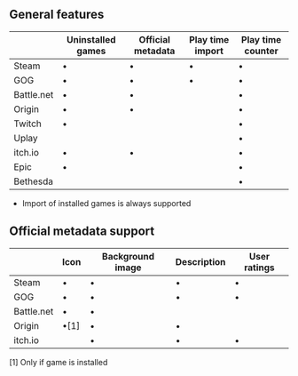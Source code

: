 ## General features

|| Uninstalled games | Official metadata | Play time import | Play time counter | 
| - | - | - | - | - |
| Steam | • | • | • | • | 
| GOG | • | • | • | • | 
| Battle.net | • | • |  | • | 
| Origin | • | • |  | • | 
| Twitch |  • |  |  | • | 
| Uplay |  |  |  | • | 
| itch.io | • | • |  | • | 
| Epic | • |  |  | • | 
| Bethesda |  |  |  | • | 

* Import of installed games is always supported

## Official metadata support

| | Icon | Background image | Description | User ratings | 
| - | - | - | - | - |
| Steam | • | • | • | • | 
| GOG | • | • | • | • | 
| Battle.net | • | • |  |  | 
| Origin | •[1] | • | • |  | 
| itch.io |  | • | • | • | 

[1] Only if game is installed